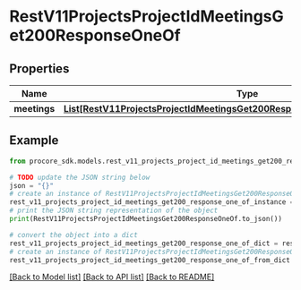 # RestV11ProjectsProjectIdMeetingsGet200ResponseOneOf


## Properties

Name | Type | Description | Notes
------------ | ------------- | ------------- | -------------
**meetings** | [**List[RestV11ProjectsProjectIdMeetingsGet200ResponseOneOfInnerMeetingsInner]**](RestV11ProjectsProjectIdMeetingsGet200ResponseOneOfInnerMeetingsInner.md) | Meetings | [optional] 

## Example

```python
from procore_sdk.models.rest_v11_projects_project_id_meetings_get200_response_one_of import RestV11ProjectsProjectIdMeetingsGet200ResponseOneOf

# TODO update the JSON string below
json = "{}"
# create an instance of RestV11ProjectsProjectIdMeetingsGet200ResponseOneOf from a JSON string
rest_v11_projects_project_id_meetings_get200_response_one_of_instance = RestV11ProjectsProjectIdMeetingsGet200ResponseOneOf.from_json(json)
# print the JSON string representation of the object
print(RestV11ProjectsProjectIdMeetingsGet200ResponseOneOf.to_json())

# convert the object into a dict
rest_v11_projects_project_id_meetings_get200_response_one_of_dict = rest_v11_projects_project_id_meetings_get200_response_one_of_instance.to_dict()
# create an instance of RestV11ProjectsProjectIdMeetingsGet200ResponseOneOf from a dict
rest_v11_projects_project_id_meetings_get200_response_one_of_from_dict = RestV11ProjectsProjectIdMeetingsGet200ResponseOneOf.from_dict(rest_v11_projects_project_id_meetings_get200_response_one_of_dict)
```
[[Back to Model list]](../README.md#documentation-for-models) [[Back to API list]](../README.md#documentation-for-api-endpoints) [[Back to README]](../README.md)


